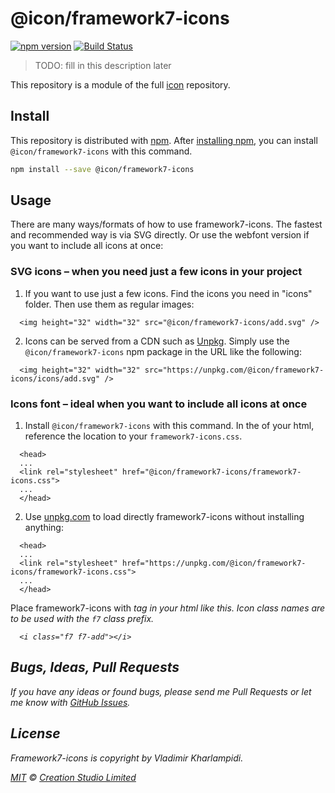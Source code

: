 # @icon/framework7-icons

[![npm version](https://img.shields.io/npm/v/@icon/framework7-icons.svg)](https://www.npmjs.org/package/@icon/framework7-icons)
[![Build Status](https://travis-ci.org/icon/icon.svg?branch=master)](https://travis-ci.org/icon/icon)

> TODO: fill in this description later

This repository is a module of the full [icon][icon] repository.

## Install

This repository is distributed with [npm]. After [installing npm][install-npm], you can install `@icon/framework7-icons` with this command.

```bash
npm install --save @icon/framework7-icons
```

## Usage

There are many ways/formats of how to use framework7-icons. The fastest and recommended way is via SVG directly. Or use the webfont version if you want to include all icons at once:

### SVG icons – when you need just a few icons in your project

  1. If you want to use just a few icons. Find the icons you need in "icons" folder. Then use them as regular images:

```
  <img height="32" width="32" src="@icon/framework7-icons/add.svg" />
```

  2. Icons can be served from a CDN such as [Unpkg][Unpkg]. Simply use the `@icon/framework7-icons` npm package in the URL like the following:

```
  <img height="32" width="32" src="https://unpkg.com/@icon/framework7-icons/icons/add.svg" />
```

### Icons font – ideal when you want to include all icons at once

  1. Install `@icon/framework7-icons` with this command. In the <head> of your html, reference the location to your `framework7-icons.css`.

```
  <head>
  ...
  <link rel="stylesheet" href="@icon/framework7-icons/framework7-icons.css">
  ...
  </head>
```

  2. Use [unpkg.com][Unpkg] to load directly framework7-icons without installing anything:

```
  <head>
  ...
  <link rel="stylesheet" href="https://unpkg.com/@icon/framework7-icons/framework7-icons.css">
  ...
  </head>
```

  Place framework7-icons with <i> tag in your html like this. Icon class names are to be used with the `f7` class prefix.

```
  <i class="f7 f7-add"></i>
```


## Bugs, Ideas, Pull Requests

If you have any ideas or found bugs, please send me Pull Requests or let me know with [GitHub Issues][github issues].

## License

Framework7-icons is copyright by Vladimir Kharlampidi.

[MIT](./LICENSE) &copy; [Creation Studio Limited](https://creationstudio.com/)

[icon]: https://github.com/icon/icon
[docs]: http://icon.github.io/
[npm]: https://www.npmjs.com/
[install-npm]: https://docs.npmjs.com/getting-started/installing-node
[sass]: http://sass-lang.com/
[github issues]: https://github.com/thecreation/icons/issues
[Unpkg]: https://unpkg.com